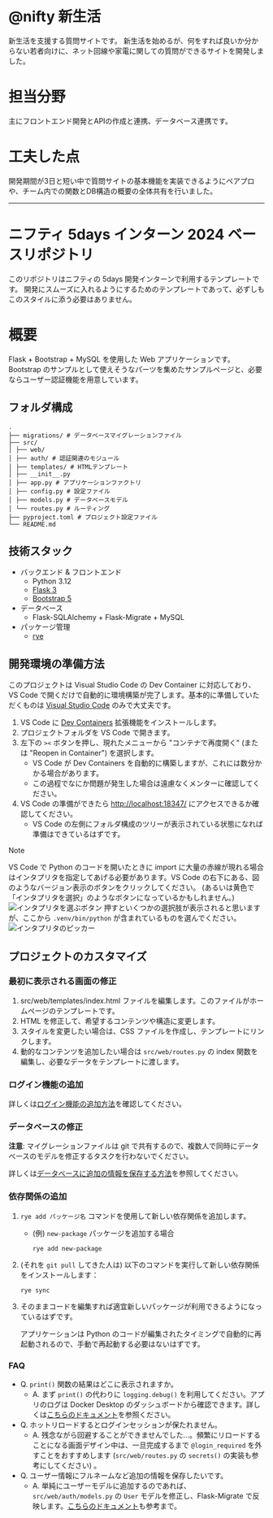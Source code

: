 # @nifty 新生活
新生活を支援する質問サイトです。
新生活を始めるが、何をすれば良いか分からない若者向けに、ネット回線や家電に関しての質問ができるサイトを開発しました。

# 担当分野
主にフロントエンド開発とAPIの作成と連携、データベース連携です。

# 工夫した点
開発期間が3日と短い中で質問サイトの基本機能を実装できるようにペアプロや、チーム内での関数とDB構造の概要の全体共有を行いました。

-----

# ニフティ 5days インターン 2024 ベースリポジトリ

このリポジトリはニフティの 5days 開発インターンで利用するテンプレートです。
開発にスムーズに入れるようにするためのテンプレートであって、必ずしもこのスタイルに添う必要はありません。

# 概要

Flask + Bootstrap + MySQL を使用した Web アプリケーションです。
Bootstrap のサンプルとして使えそうなパーツを集めたサンプルページと、必要ならユーザー認証機能を用意しています。

## フォルダ構成

```
.
├── migrations/ # データベースマイグレーションファイル
├── src/
│ ├── web/
│ ├── auth/ # 認証関連のモジュール
│ ├── templates/ # HTMLテンプレート
│ ├── __init__.py
│ ├── app.py # アプリケーションファクトリ
│ ├── config.py # 設定ファイル
│ ├── models.py # データベースモデル
│ └── routes.py # ルーティング
├── pyproject.toml # プロジェクト設定ファイル
└── README.md
```

## 技術スタック

- バックエンド & フロントエンド
  - Python 3.12
  - [Flask 3](https://flask.palletsprojects.com/en/3.0.x/)
  - [Bootstrap 5](https://getbootstrap.com/)
- データベース
  - Flask-SQLAlchemy + Flask-Migrate + MySQL
- パッケージ管理
  - [rye](https://rye.astral.sh/)

## 開発環境の準備方法

このプロジェクトは Visual Studio Code の Dev Container に対応しており、VS Code で開くだけで自動的に環境構築が完了します。基本的に準備していただくものは [Visual Studio Code](https://code.visualstudio.com/) のみで大丈夫です。

1. VS Code に [Dev Containers](https://marketplace.visualstudio.com/items?itemName=ms-vscode-remote.remote-containers) 拡張機能をインストールします。
1. プロジェクトフォルダを VS Code で開きます。
1. 左下の `><` ボタンを押し、現れたメニューから "コンテナで再度開く" (または "Reopen in Container") を選択します。
   - VS Code が Dev Containers を自動的に構築しますが、これには数分かかる場合があります。
   - この過程でなにか問題が発生した場合は遠慮なくメンターに確認してください。
1. VS Code の準備ができたら <http://localhost:18347/> にアクセスできるか確認してください。
   - VS Code の左側にフォルダ構成のツリーが表示されている状態になれば準備はできているはずです。

> [!Note]
>
> VS Code で Python のコードを開いたときに import に大量の赤線が現れる場合はインタプリタを指定してあげる必要があります。VS Code の右下にある、図のようなバージョン表示のボタンをクリックしてください。 (あるいは黄色で「インタプリタを選択」のようなボタンになっているかもしれません。)
> ![インタプリタを選ぶボタン](readme_assets/select_interpreter.png)
> 押すといくつかの選択肢が表示されると思いますが、ここから `.venv/bin/python` が含まれているものを選んでください。
> ![インタプリタのピッカー](readme_assets/pick_interpreter.png)

## プロジェクトのカスタマイズ

### 最初に表示される画面の修正

1. src/web/templates/index.html ファイルを編集します。このファイルがホームページのテンプレートです。
1. HTML を修正して、希望するコンテンツや構造に変更します。
1. スタイルを変更したい場合は、CSS ファイルを作成し、テンプレートにリンクします。
1. 動的なコンテンツを追加したい場合は `src/web/routes.py` の index 関数を編集し、必要なデータをテンプレートに渡します。

### ログイン機能の追加

詳しくは[ログイン機能の追加方法](docs/how_to_implement_auth.md)を確認してください。

### データベースの修正

**注意**: マイグレーションファイルは git で共有するので、複数人で同時にデータベースのモデルを修正するタスクを行わないでください。

詳しくは[データベースに追加の情報を保存する方法](docs/how_to_edit_models.md)を参照してください。

### 依存関係の追加

1. `rye add パッケージ名` コマンドを使用して新しい依存関係を追加します。

   - (例) `new-package` パッケージを追加する場合
     ```
     rye add new-package
     ```

1. (それを `git pull` してきた人は) 以下のコマンドを実行して新しい依存関係をインストールします：

   ```
   rye sync
   ```

1. そのままコードを編集すれば適宜新しいパッケージが利用できるようになっているはずです。

   アプリケーションは Python のコードが編集されたタイミングで自動的に再起動されるので、手動で再起動する必要はないはずです。


### FAQ

- Q. `print()` 関数の結果はどこに表示されますか。
  - A. まず `print()` の代わりに `logging.debug()` を利用してください。アプリのログは Docker Desktop のダッシュボードから確認できます。詳しくは[こちらのドキュメント](docs/how_to_debug.md)を参照ください。
- Q. ホットリロードするとログインセッションが保たれません。
  - A. 残念ながら回避することができませんでした...。頻繁にリロードすることになる画面デザイン中は、一旦完成するまで `@login_required` を外すことをおすすめします (`src/web/routes.py` の `secrets()` の実装も参考にしてください) 。
- Q. ユーザー情報にフルネームなど追加の情報を保存したいです。
  - A. 単純にユーザーモデルに追加するのであれば、`src/web/auth/models.py` の `User` モデルを修正し、Flask-Migrate で反映します。[こちらのドキュメント](docs/how_to_add_additional_user_info.md)も参考まで。
